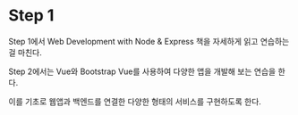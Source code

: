 # Step 1

Step 1에서 Web Development with Node & Express 책을 자세하게 읽고 연습하는 걸 마친다. 

Step 2에서는 Vue와 Bootstrap Vue를 사용하여 다양한 앱을 개발해 보는 연습을 한다. 

이를 기초로 웹앱과 백엔드를 연결한 다양한 형태의 서비스를 구현하도록 한다. 




